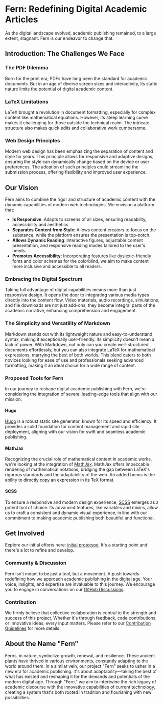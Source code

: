 # Fern: Redefining Digital Academic Articles

As the digital landscape evolved, academic publishing remained, to a large extent, stagnant. Fern is our endeavor to change that.

## Introduction: The Challenges We Face

### The PDF Dilemma
Born for the print era, PDFs have long been the standard for academic documents. But in an age of diverse screen sizes and interactivity, its static nature limits the potential of digital academic content.

### LaTeX Limitations
LaTeX brought a revolution in document formatting, especially for complex content like mathematical equations. However, its steep learning curve makes it challenging for those outside the technical realm. The intricate structure also makes quick edits and collaborative work cumbersome.

### Web Design Principles
Modern web design has been emphasizing the separation of content and style for years. This principle allows for responsive and adaptive designs, ensuring the style can dynamically change based on the device or user preferences. The adoption of such principles could streamline the submission process, offering flexibility and improved user experience.

## Our Vision
Fern aims to combine the rigor and structure of academic content with the dynamic capabilities of modern web technologies. We envision a platform that:

- **Is Responsive**: Adapts to screens of all sizes, ensuring readability, accessibility and aesthetics.
- **Separates Content from Style**: Allows content creators to focus on the substance, while the platform ensures the presentation is top-notch.
- **Allows Dynamic Reading**: Interactive figures, adjustable content presentation, and responsive reading modes tailored to the user's needs.
- **Promotes Accessibility**: Incorporating features like dyslexic-friendly fonts and color schemes for the colorblind, we aim to make content more inclusive and accessible to all readers.

### Embracing the Digital Spectrum
Taking full advantage of digital capabilities means more than just responsive design. It opens the door to integrating various media types directly into the content flow. Video materials, audio recordings, simulations, and file downloads are not just add-ons; they become integral parts of the academic narrative, enhancing comprehension and engagement.

### The Simplicity and Versatility of Markdown
Markdown stands out with its lightweight nature and easy-to-understand syntax, making it exceptionally user-friendly. Its simplicity doesn't mean a lack of power. With Markdown, not only can you create well-structured documents effortlessly, but you can also integrate LaTeX for mathematical expressions, marrying the best of both worlds. This blend caters to both novices looking for ease of use and professionals seeking advanced formatting, making it an ideal choice for a wide range of content.

### Proposed Tools for Fern

In our journey to reshape digital academic publishing with Fern, we're considering the integration of several leading-edge tools that align with our mission:

#### Hugo
[Hugo](https://gohugo.io/) is a robust static site generator, known for its speed and efficiency. It provides a solid foundation for content management and rapid site deployment, aligning with our vision for swift and seamless academic publishing.

#### MathJax
Recognizing the crucial role of mathematical content in academic works, we're looking at the integration of [MathJax](https://www.mathjax.org/). MathJax offers impeccable rendering of mathematical notations, bridging the gap between LaTeX's rigorous standards and the adaptability of the web. An added bonus is the ability to directly copy an expression in its TeX format.

#### SCSS
To ensure a responsive and modern design experience, [SCSS](https://sass-lang.com/) emerges as a potent tool of choice. Its advanced features, like variables and mixins, allow us to craft a consistent and dynamic visual experience, in line with our commitment to making academic publishing both beautiful and functional.

## Get Involved
Explore our initial efforts here: [initial prototype](../sample-article/). It's a starting point and there's a lot to refine and develop.

### Community & Discussion
Fern isn't meant to be just a tool, but a movement. A push towards redefining how we approach academic publishing in the digital age. Your voice, insights, and expertise are invaluable to this journey. We encourage you to engage in conversations on our [GitHub Discussions](https://github.com/jacopouggeri/fern/discussions).

### Contribution
We firmly believe that collective collaboration is central to the strength and success of this project. Whether it's through feedback, code contributions, or innovative ideas, every input matters. Please refer to our [Contribution Guidelines](https://github.com/jacopouggeri/fern/discussions/1) for more details.

## About the Name "Fern"
Ferns, in nature, symbolize growth, renewal, and resilience. These ancient plants have thrived in various environments, constantly adapting to the world around them. In a similar vein, our project "Fern" seeks to usher in a new era for academic publishing. It's about adaptability—taking the best of what has existed and reshaping it for the demands and potentials of the modern digital age. Through "Fern," we aim to intertwine the rich legacy of academic discourse with the innovative capabilities of current technology, creating a system that's both rooted in tradition and flourishing with new possibilities.